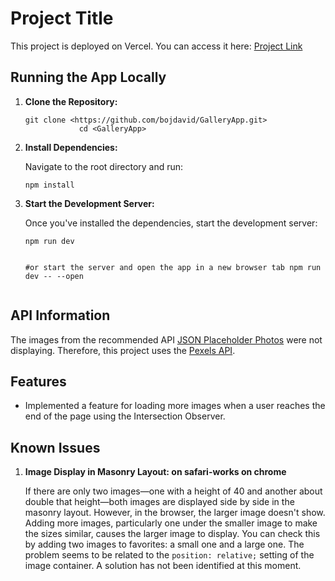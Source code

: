 <h1>Project Title</h1>
<p>This project is deployed on Vercel. You can access it here: <a href="https://gallery-app-chi.vercel.app/">Project Link</a></p>
<h2>Running the App Locally</h2>
<ol>
        <li>
            <strong>Clone the Repository:</strong>
            <pre><code>git clone &lt;https://github.com/bojdavid/GalleryApp.git&gt;
            cd &lt;GalleryApp&gt;</code></pre>
        </li>
        <li>
            <strong>Install Dependencies:</strong>
            <p>Navigate to the root directory and run:</p>
            <pre><code>npm install</code></pre>
        </li>
        <li>
            <strong>Start the Development Server:</strong>
            <p>Once you've installed the dependencies, start the development server:</p>
            <pre><code>npm run dev

#or start the server and open the app in a new browser tab
npm run dev -- --open</code></pre>
        </li>
    </ol>

<h2>API Information</h2>

<p>The images from the recommended API <a href="https://jsonplaceholder.typicode.com/photos">JSON Placeholder Photos</a> were not displaying. Therefore, this project uses the <a href="https://www.pexels.com">Pexels API</a>.</p>

<h2>Features</h2>

<ul>
        <li>Implemented a feature for loading more images when a user reaches the end of the page using the Intersection Observer.</li>
</ul>

<h2>Known Issues</h2>

<ol>
        <li>
            <strong>Image Display in Masonry Layout: on safari-works on chrome</strong>
            <p>If there are only two images—one with a height of 40 and another about double that height—both images are displayed side by side in the masonry layout. However, in the browser, the larger image doesn't show. Adding more images, particularly one under the smaller image to make the sizes similar, causes the larger image to display. You can check this by adding two images to favorites: a small one and a large one. The problem seems to be related to the <code>position: relative;</code> setting of the image container. A solution has not been identified at this moment.</p>
        </li>
    </ol>